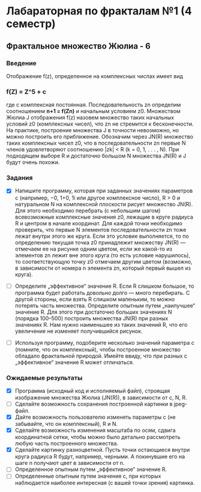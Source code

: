 # Лабараторная по фракталам №1 (4 семестр)

## Фрактальное множество Жюлиа - 6

### Введение

Отображение f(z), определенное на комплексных числах имеет вид


### f(Z) = Z^5 + c


где c комплексная постоянная. Последовательность zn определим соотношением **n+1 = f(Zn)** и начальным условием z0.
Множеством Жюлиа J отображения f(z) назовем множество таких начальных условий z0 (комплексных чисел), что zn не стремится к бесконечности.
На практике, построение множества J в точности невозможно, но можно построить его приближение. Обозначим через JN(R) множество таких комплексных чисел z0, что в последовательности
zn первые N членов удовлетворяют соотношению |zk| < R (k = 0, 1, . . . , N). При подходящем выборе R и достаточно большом N множества JN(R) и J будут очень похожи.


### Задания
- [x] Напишите программу, которая при заданных значениях параметров c (например, −0, 1+0, 1i или другое комплексное число), R > 0 и натуральном N на комплексной плоскости рисует множество JN(R). Для этого необходимо перебрать (с небольшим шагом) всевозможные комплексные значения z0, лежащие в круге радиуса R и центром в начале координат. Для каждой точки необходимо проверить, что первые N элементов последовательности zn тоже лежат внутри этого же круга. Если это условие выполняется, то по определению текущая точка z0 принадлежит множеству JN(R) — отмечаем ее на рисунке одним цветом, если же какой-то из элементов zn лежит вне этого круга (то есть условие нарушилось), то соответствующую точку z0 отмечаем другим цветом (возможно, в зависимости от номера n элемента zn, который первый вышел из круга).
- [ ] Определите „эффективное“ значение R. Если R слишком большое, то программа будет работать довольно долго — много перебирать. С другой стороны, если взять R слишком маленьким, то можно потерять часть множества. Определите опытным путем „наилучшее“ значение R. Для этого при достаточно больших значениях N (порядка 100–500) построить множества JN(R) при разных значениях R. Нам нужно наименьшее из таких значений R, что его увеличение не изменяет получившийся рисунок.
- [ ] Используя программу, подоберите несколько значений параметра c (помните, что он комплексный), чтобы построенное множество обладало фрактальной природой. Имейте ввиду, что при разных c „эффективное“ значение R может отличаться.


### Ожидаемые результаты
- [x] Программа (исходный код и исполняемый файл), строящая изображение множества Жюлиа (JN(R)), в зависимости от c, N, R.
- [ ] Сделайте возможность сохранения построенной картинки в jpeg-файл.
- [x] Дайте возможность пользователю изменять параметры c (не забывайте, что он комплексный), R и N.
- [x] Сделайте возможность изменения масштаба по осям, сдвига координатной сетки, чтобы можно было детально рассмотреть любую часть построенного множества.
- [x] Сделайте картинку разноцветной. Пусть точки остающиеся внутри круга радиуса R будут, например, черными. А покинувшие его на шаге n получают цвет в зависимости от n.
- [ ] Определенное опытным путем „эффективное“ значение R.
- [ ] Определенные опытным путем значения c, при которых наблюдается наиболее интересная (с вашей точки зрения) картинка.
